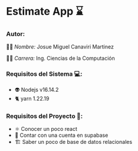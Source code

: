 # Estimate App ⌛

### Autor:
🧑‍🎓 *Nombre:* Josue Miguel Canaviri Martinez

🏃‍♂️ *Carrera:* Ing. Ciencias de la Computación

### Requisitos del Sistema 💻:
* 👽 Nodejs v16.14.2 
* 🐈 yarn 1.22.19 

### Requisitos del Proyecto 📓:
* ⚛️ Conocer un poco react
* 🤔 Contar con una cuenta en supabase
* 🏗️ Saber un poco de base de datos relacionales
